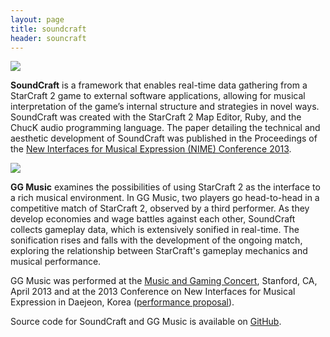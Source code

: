 ```yaml
---
layout: page
title: soundcraft 
header: souncraft
---
```


<img src="{{ site.baseurl }}/assets/soundcraft/soundcraft.png"/> 

**SoundCraft** is a framework that enables real-time data gathering from a StarCraft 2 game to external software applications, allowing for musical interpretation of the game’s internal structure and strategies in novel ways. SoundCraft was created with the StarCraft 2 Map Editor, Ruby, and the ChucK audio programming language. The paper detailing the technical and aesthetic development of SoundCraft was published in the Proceedings of the [New Interfaces for Musical Expression (NIME) Conference 2013][1].

<img src="{{ site.baseurl }}/assets/soundcraft/system.png"/> 

**GG Music** examines the possibilities of using StarCraft 2 as the interface to a rich musical environment. In GG Music, two players go head-to-head in a competitive match of StarCraft 2, observed by a third performer. As they develop economies and wage battles against each other, SoundCraft collects gameplay data, which is extensively sonified in real-time. The sonification rises and falls with the development of the ongoing match, exploring the relationship between StarCraft's gameplay mechanics and musical performance. 

GG Music was performed at the [Music and Gaming Concert][2], Stanford, CA, April 2013 and at the 2013 Conference on New Interfaces for Musical Expression in Daejeon, Korea ([performance proposal][3]).

Source code for SoundCraft and GG Music is available on [GitHub][4].

[1]: http://www.nime.org/proceedings/2013/nime2013_146.pdf
[2]: https://www.youtube.com/watch?v=WisMhY5BWa4
[3]: https://github.com/markcerqueira/resume/raw/master/publications/gg-music.pdf
[4]: https://github.com/markcerqueira/soundcraft
